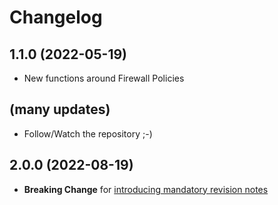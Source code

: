 ﻿# Changelog
## 1.1.0 (2022-05-19)
 - New functions around Firewall Policies
## (many updates)
 - Follow/Watch the repository ;-)
## 2.0.0 (2022-08-19)
 - **Breaking Change** for [introducing mandatory revision notes](https://github.com/Callidus2000/FortiManager/blob/master/FortigateManager/en-us/about_RevisionNote.help.txt)